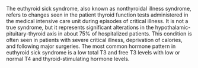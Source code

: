 The euthyroid sick syndrome, also known as nonthyroidal illness syndrome, refers to changes seen in the patient thyroid function tests administered in the medical intensive care unit during episodes of critical illness. It is not a true syndrome, but it represents significant alterations in the hypothalamic-pituitary-thyroid axis in about 75% of hospitalized patients. This condition is often seen in patients with severe critical illness, deprivation of calories, and following major surgeries. The most common hormone pattern in euthyroid sick syndrome is a low total T3 and free T3 levels with low or normal T4 and thyroid-stimulating hormone levels.